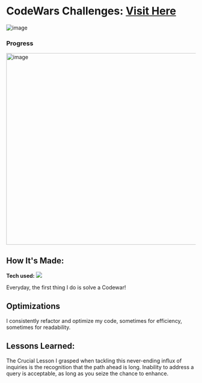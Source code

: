 # CodeWars Challenges: <a target="_blank" href="https://www.codewars.com/users/hady68" >Visit Here</a> 

![image](https://github.com/hady68/Codewars/assets/64458111/c5ab3892-d4d6-4ebc-ba7d-de201edfeb7f)

### Progress 
<img width="510" alt="image" src="https://github.com/hady68/Codewars/assets/64458111/4fb1a6ab-e962-4f93-b339-3097dcb44f89">


## How It's Made:

**Tech used:** <img src="https://img.shields.io/static/v1?label=|&message=JAVASCRIPT&color=3c7f5d&style=plastic&logo=javascript"/>

Everyday, the first thing I do is solve a Codewar! 

## Optimizations

I consistently refactor and optimize my code, sometimes for efficiency, sometimes for readability. 

## Lessons Learned:

The Crucial Lesson I grasped when tackling this never-ending influx of inquiries is the recognition that the path ahead is long. Inability to address a query is acceptable, as long as you seize the chance to enhance.
